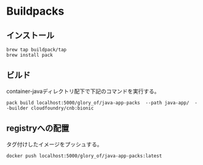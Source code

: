 # Buildpacks
## インストール
```
brew tap buildpack/tap
brew install pack
```
## ビルド
container-javaディレクトリ配下で下記のコマンドを実行する。 

```
pack build localhost:5000/glory_of/java-app-packs  --path java-app/  --builder cloudfoundry/cnb:bionic 
```
## registryへの配置 
タグ付けしたイメージをプッシュする。

```
docker push localhost:5000/glory_of/java-app-packs:latest
```